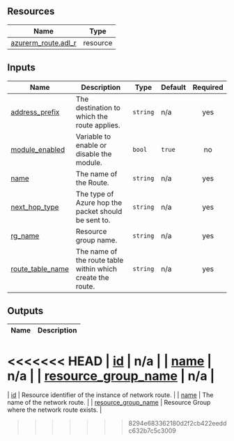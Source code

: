 <!-- BEGIN_TF_DOCS -->
## Resources

| Name | Type |
|------|------|
| [azurerm_route.adl_r](https://registry.terraform.io/providers/hashicorp/azurerm/latest/docs/resources/route) | resource |

## Inputs

| Name | Description | Type | Default | Required |
|------|-------------|------|---------|:--------:|
| <a name="input_address_prefix"></a> [address\_prefix](#input\_address\_prefix) | The destination to which the route applies. | `string` | n/a | yes |
| <a name="input_module_enabled"></a> [module\_enabled](#input\_module\_enabled) | Variable to enable or disable the module. | `bool` | `true` | no |
| <a name="input_name"></a> [name](#input\_name) | The name of the Route. | `string` | n/a | yes |
| <a name="input_next_hop_type"></a> [next\_hop\_type](#input\_next\_hop\_type) | The type of Azure hop the packet should be sent to. | `string` | n/a | yes |
| <a name="input_rg_name"></a> [rg\_name](#input\_rg\_name) | Resource group name. | `string` | n/a | yes |
| <a name="input_route_table_name"></a> [route\_table\_name](#input\_route\_table\_name) | The name of the route table within which create the route. | `string` | n/a | yes |

## Outputs

| Name | Description |
|------|-------------|
<<<<<<< HEAD
| <a name="output_id"></a> [id](#output\_id) | n/a |
| <a name="output_name"></a> [name](#output\_name) | n/a |
| <a name="output_resource_group_name"></a> [resource\_group\_name](#output\_resource\_group\_name) | n/a |
=======
| <a name="output_id"></a> [id](#output\_id) | Resource identifier of the instance of network route. |
| <a name="output_name"></a> [name](#output\_name) | The name of the network route. |
| <a name="output_resource_group_name"></a> [resource\_group\_name](#output\_resource\_group\_name) | Resource Group where the network route exists. |
>>>>>>> 8294e683362180d2f2cb422eeddc632b7c5c3009
<!-- END_TF_DOCS -->